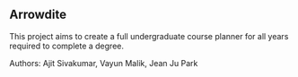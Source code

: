 ## Arrowdite

This project aims to create a full undergraduate course planner for all years required to complete a degree.

Authors: Ajit Sivakumar, Vayun Malik, Jean Ju Park
